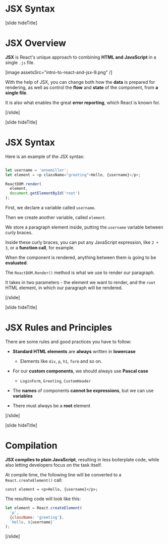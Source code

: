 # JSX Syntax

[slide hideTitle]

# JSX Overview

**JSX** is React's unique approach to combining **HTML and JavaScript** in a single `.js` file.

[image assetsSrc="intro-to-react-and-jsx-9.png" /]

With the help of JSX, you can change both how the **data** is prepared for rendering, as well as control the **flow** and **state** of the component, from **a single file**.

It is also what enables the great **error reporting**, which React is known for.

[/slide]

[slide hideTitle]

# JSX Syntax

Here is an example of the JSX syntax:

```js

let username = 'annemiller';
let element = <p className="greeting">Hello, {username}</p>;

ReactDOM.render(
  element,
  document.getElementById('root')
);

```

First, we declare a variable called `username`.

Then we create another variable, called `element`.

We store a paragraph element inside, putting the `username` variable between curly braces.

Inside these curly braces, you can put any JavaScript expression, like `2 + 3`, or a **function call**, for example.

When the component is rendered, anything between them is going to be **evaluated**.

The `ReactDOM.Render()` method is what we use to render our paragraph.

It takes in two parameters \- the element we want to render, and the `root` HTML element, in which our paragraph will be rendered.

[/slide]

[slide hideTitle]

# JSX Rules and Principles

There are some rules and good practices you have to follow:

- **Standard HTML elements** are **always** written in **lowercase**
  - Elements like `div`, `p`, `h1`, `form` and so on.
  
- For our **custom components**, we should always use **Pascal case**
  - `LoginForm`, `Greeting`, `CustomHeader`

- The **names** of components **cannot be expressions**, but we can use **variables**

- There must always be a **root** element

[/slide]


[slide hideTitle]

# Compilation

**JSX compiles to plain JavaScript**, resulting in less boilerplate code, while also letting developers focus on the task itself.

At compile time, the following line will be converted to a `React.createElement()` call:

`const element = <p>Hello, {username}</p>;`

The resulting code will look like this:

```js
let element = React.createElement(
  'p',
  {className: 'greeting'},
  `Hello, ${username}`
);
```

[/slide]
